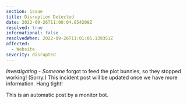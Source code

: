 ```yaml
---
section: issue
title: Disruption Detected
date: 2022-09-26T11:00:04.854208Z
resolved: true
informational: false
resolvedWhen: 2022-09-26T11:01:05.139351Z
affected:
  - Website
severity: disrupted
---
```

*Investigating* - _Someone_ forgot to feed the plot bunnies, so they stopped working! (Sorry.) This incident post will be updated once we have more information. Hang tight!

This is an automatic post by a monitor bot.
        
